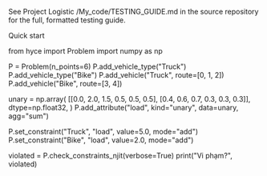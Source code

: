 See Project Logistic /My_code/TESTING_GUIDE.md in the source repository for the full, formatted testing guide.

Quick start

from hyce import Problem
import numpy as np

P = Problem(n_points=6)
P.add_vehicle_type("Truck")
P.add_vehicle_type("Bike")
P.add_vehicle("Truck", route=[0, 1, 2])
P.add_vehicle("Bike", route=[3, 4])

unary = np.array(
    [[0.0, 2.0, 1.5, 0.5, 0.5, 0.5],
     [0.4, 0.6, 0.7, 0.3, 0.3, 0.3]],
    dtype=np.float32,
)
P.add_attribute("load", kind="unary", data=unary, agg="sum")

P.set_constraint("Truck", "load", value=5.0, mode="add")
P.set_constraint("Bike", "load", value=2.0, mode="add")

violated = P.check_constraints_njit(verbose=True)
print("Vi phạm?", violated)

